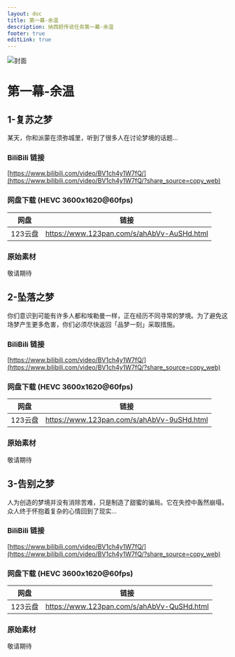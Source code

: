 ```yaml
---
layout: doc
title: 第一幕-余温
description: 纳西妲传说任务第一幕-余温
footer: true
editLink: true
---
```


![封面](https://pic.imgdb.cn/item/65ccba879f345e8d032558c9.jpg)

# 第一幕-余温

## 1-复苏之梦

某天，你和派蒙在须弥城里，听到了很多人在讨论梦境的话题…

### BiliBili 链接

[https://www.bilibili.com/video/BV1ch4y1W7fQ/](https://www.bilibili.com/video/BV1ch4y1W7fQ/?share_source=copy_web)

### 网盘下载 (HEVC 3600x1620@60fps)

| 网盘    | 链接                                         |
|-------|--------------------------------------------|
| 123云盘 | https://www.123pan.com/s/ahAbVv-AuSHd.html |


### 原始素材

敬请期待


## 2-坠落之梦

你们意识到可能有许多人都和埃勒曼一样，正在经历不同寻常的梦境。为了避免这场梦产生更多危害，你们必须尽快返回「品梦一刻」采取措施。

### BiliBili 链接

[https://www.bilibili.com/video/BV1ch4y1W7fQ/](https://www.bilibili.com/video/BV1ch4y1W7fQ/?share_source=copy_web)

### 网盘下载 (HEVC 3600x1620@60fps)

| 网盘    | 链接                                         |
|-------|--------------------------------------------|
| 123云盘 | https://www.123pan.com/s/ahAbVv-9uSHd.html |


### 原始素材

敬请期待


## 3-告别之梦

人为创造的梦境并没有消除苦难，只是制造了甜蜜的骗局。它在失控中轰然崩塌，众人终于怀抱着复杂的心情回到了现实…

### BiliBili 链接

[https://www.bilibili.com/video/BV1ch4y1W7fQ/](https://www.bilibili.com/video/BV1ch4y1W7fQ/?share_source=copy_web)

### 网盘下载 (HEVC 3600x1620@60fps)

| 网盘    | 链接                                         |
|-------|--------------------------------------------|
| 123云盘 | https://www.123pan.com/s/ahAbVv-QuSHd.html |


### 原始素材

敬请期待




